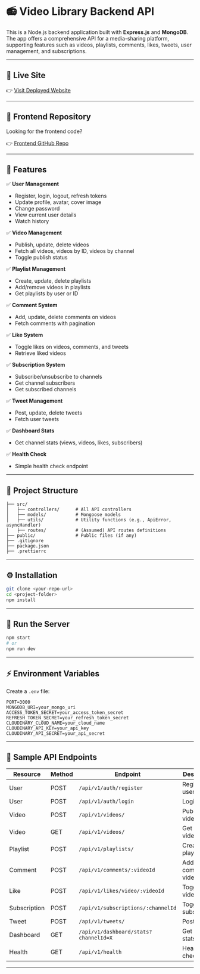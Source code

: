 # 📻 **Video Library Backend API**

This is a Node.js backend application built with **Express.js** and **MongoDB**. The app offers a comprehensive API for a media-sharing platform, supporting features such as videos, playlists, comments, likes, tweets, user management, and subscriptions.

---
## 🚀 Live Site

👉 [Visit Deployed Website](https://vlib-frontend.vercel.app/)

---

## 🔗 Frontend Repository

Looking for the frontend code?

👉 [Frontend GitHub Repo](https://github.com/bajpaisatvic/VLIB-frontend)

---

## 🚀 **Features**

✅ **User Management**

* Register, login, logout, refresh tokens
* Update profile, avatar, cover image
* Change password
* View current user details
* Watch history

✅ **Video Management**

* Publish, update, delete videos
* Fetch all videos, videos by ID, videos by channel
* Toggle publish status

✅ **Playlist Management**

* Create, update, delete playlists
* Add/remove videos in playlists
* Get playlists by user or ID

✅ **Comment System**

* Add, update, delete comments on videos
* Fetch comments with pagination

✅ **Like System**

* Toggle likes on videos, comments, and tweets
* Retrieve liked videos

✅ **Subscription System**

* Subscribe/unsubscribe to channels
* Get channel subscribers
* Get subscribed channels

✅ **Tweet Management**

* Post, update, delete tweets
* Fetch user tweets

✅ **Dashboard Stats**

* Get channel stats (views, videos, likes, subscribers)

✅ **Health Check**

* Simple health check endpoint

---

## 📂 **Project Structure**

```
├── src/
│   ├── controllers/      # All API controllers
│   ├── models/           # Mongoose models
│   ├── utils/            # Utility functions (e.g., ApiError, asyncHandler)
│   ├── routes/           # (Assumed) API routes definitions
├── public/               # Public files (if any)
├── .gitignore
├── package.json
├── .prettierrc
```

---

## ⚙️ **Installation**

```bash
git clone <your-repo-url>
cd <project-folder>
npm install
```

---

## 🏁 **Run the Server**

```bash
npm start
# or
npm run dev
```

---

## ⚡ **Environment Variables**

Create a `.env` file:

```
PORT=3000
MONGODB_URI=your_mongo_uri
ACCESS_TOKEN_SECRET=your_access_token_secret
REFRESH_TOKEN_SECRET=your_refresh_token_secret
CLOUDINARY_CLOUD_NAME=your_cloud_name
CLOUDINARY_API_KEY=your_api_key
CLOUDINARY_API_SECRET=your_api_secret
```

---

## 🔑 **Sample API Endpoints**

| Resource     | Method | Endpoint                              | Description          |
| ------------ | ------ | ------------------------------------- | -------------------- |
| User         | POST   | `/api/v1/auth/register`               | Register user        |
| User         | POST   | `/api/v1/auth/login`                  | Login user           |
| Video        | POST   | `/api/v1/videos/`                     | Publish a video      |
| Video        | GET    | `/api/v1/videos/`                     | Get all videos       |
| Playlist     | POST   | `/api/v1/playlists/`                  | Create playlist      |
| Comment      | POST   | `/api/v1/comments/:videoId`           | Add comment to video |
| Like         | POST   | `/api/v1/likes/video/:videoId`        | Toggle video like    |
| Subscription | POST   | `/api/v1/subscriptions/:channelId`    | Toggle subscription  |
| Tweet        | POST   | `/api/v1/tweets/`                     | Post a tweet         |
| Dashboard    | GET    | `/api/v1/dashboard/stats?channelId=X` | Get channel stats    |
| Health       | GET    | `/api/v1/health`                      | Health check         |

---

##
